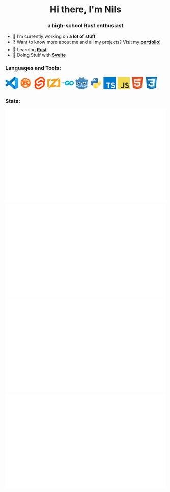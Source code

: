 <h1 align="center">Hi there, I'm Nils</h1>
<h3 align="center">a high-school Rust enthusiast</h3>

- 🔭 I’m currently working on **a lot of stuff**
- ❓ Want to know more about me and all my projects? Visit my **[portfolio](https://nwrenger.dev/)**!
- 🦀 Learning **[Rust](https://www.rust-lang.org/)**
- 🦊 Doing Stuff with **[Svelte](https://svelte.dev/)**

<h3 align="left">Languages and Tools:</h3>
<p align="left">
  <a href="https://code.visualstudio.com/" target="_blank"><img src="https://raw.githubusercontent.com/devicons/devicon/master/icons/vscode/vscode-original.svg" alt="vscode" width="40" height="40"/></a>
  <a href="https://www.rust-lang.org/" target="_blank"><img src="https://raw.githubusercontent.com/nwrenger/nwrenger/master/uploads/rust-icon-orange.svg" alt="rust" width="40" height="40"/></a>
  <a href="https://svelte.dev/" target="_blank"><img src="https://raw.githubusercontent.com/devicons/devicon/master/icons/svelte/svelte-original.svg" alt="svelte" width="40" height="40"/></a>
  <a href="https://ziglang.org/" target="_blank"><img src="https://raw.githubusercontent.com/devicons/devicon/master/icons/zig/zig-original.svg" alt="svelte" width="40" height="40"/></a>
  <a href="https://go.dev/" target="_blank"><img src="https://raw.githubusercontent.com/devicons/devicon/master/icons/go/go-original-wordmark.svg" alt="go" width="40" height="40"/></a>
  <a href="https://godotengine.org/" target="_blank"><img src="https://raw.githubusercontent.com/devicons/devicon/master/icons/godot/godot-original.svg" alt="godot" width="40" height="40"/></a> <a href="https://www.python.org/" target="_blank" rel="noreferrer"><img src="https://raw.githubusercontent.com/devicons/devicon/master/icons/python/python-original.svg" alt="python" width="40" height="40"/></a> 
  <a href="https://www.typescriptlang.org/" target="_blank"><img src="https://raw.githubusercontent.com/devicons/devicon/master/icons/typescript/typescript-original.svg" alt="typescript" width="40" height="40"/></a> 
  <a href="https://developer.mozilla.org/en-US/docs/Web/JavaScript" target="_blank"> <img src="https://raw.githubusercontent.com/devicons/devicon/master/icons/javascript/javascript-original.svg" alt="javascript" width="40" height="40"/></a>
  <a href="https://developer.mozilla.org/en-US/" target="_blank"> <img src="https://raw.githubusercontent.com/devicons/devicon/master/icons/html5/html5-original.svg" alt="html5" width="40" height="40"/></a>
   <a href="https://developer.mozilla.org/en-US/docs/Learn/Getting_started_with_the_web/CSS_basics" target="_blank"> <img src="https://raw.githubusercontent.com/devicons/devicon/master/icons/css3/css3-original.svg" alt="css" width="40" height="40"/></a>
</p>
<h3 align="left">Stats:</h3>

![](https://raw.githubusercontent.com/nwrenger/github-stats/master/generated/overview.svg#gh-dark-mode-only)
![](https://raw.githubusercontent.com/nwrenger/github-stats/master/generated/overview.svg#gh-light-mode-only)
![](https://raw.githubusercontent.com/nwrenger/github-stats/master/generated/languages.svg#gh-dark-mode-only)
![](https://raw.githubusercontent.com/nwrenger/github-stats/master/generated/languages.svg#gh-light-mode-only)
